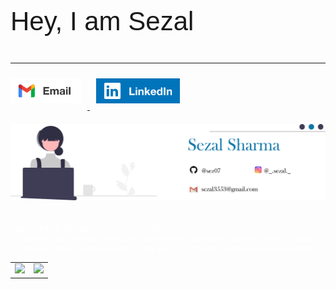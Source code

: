 <!-- # Hey, I am Sezal -->
<link rel="preconnect" href="https://fonts.gstatic.com">
<link href="https://fonts.googleapis.com/css2?family=Poppins:wght@400;500;600;700&display=swap" rel="stylesheet">
<p style="font-size:3em;font-family: 'Poppins', sans-serif;" >Hey, I am Sezal</p>
<hr style="border-color:white;" />
<a target="_blank" href="mailto:sezal3553@gmail.com" target="_blank">
<img style="padding:10px 10px 10px 0px;" height="40em" alt="Email" src="./Email.png" />
</a>
<a target="_blank" href="https://www.linkedin.com/in/sezal-sharma-8806711b5/ target="_blank">
<img style="padding:10px;" height="40em" alt="LinkedIn" src="./Linkedin.png" />
</a>


<div style="padding: 20px 0px;"><img src="./sezal linkedin.jpg" alt="Github Banner"></div>
<p style="color:white;font-weight:500;font-family: 'Poppins', sans-serif;">
   I am a Junior Computer Science student. 
  <br>My interest in computers and how to develop softwares brought me to Chitkara University, where I am working on my BE in Computer Science & Engineering.
</p>
<table width="100%">
  <tr>
    <td>
<img height="180em" src="https://github-readme-stats.vercel.app/api?username=sez07&show_icons=true&hide_border=true&&count_private=true&include_all_commits=true" /> </td>
 <td> <img height="180em" src="https://github-readme-stats.vercel.app/api/top-langs/?username=sez07&show_icons=true&hide_border=true&layout=compact&langs_count=10"/> </td>
  </tr>
 <table>
